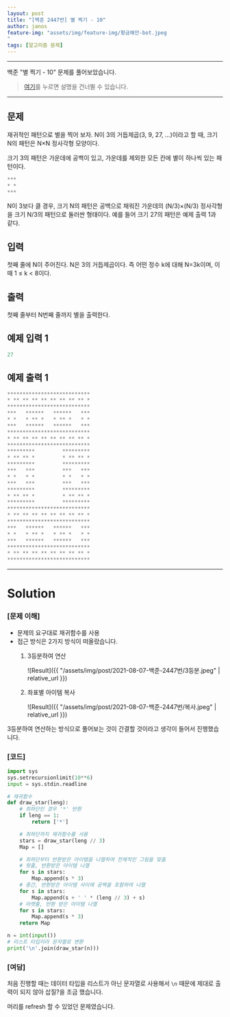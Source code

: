 ```yaml
---
layout: post
title: "[백준 2447번] 별 찍기 - 10"
author: janos
feature-img: "assets/img/feature-img/황금해안-bot.jpeg
"
tags: [알고리즘 문제]
---
```


---

백준 "별 찍기 - 10" 문제를 풀어보았습니다.

> [여기](#solution)를 누르면 설명을 건너뛸 수 있습니다.

---

## 문제

재귀적인 패턴으로 별을 찍어 보자. N이 3의 거듭제곱(3, 9, 27, ...)이라고 할 때, 크기 N의 패턴은 N×N 정사각형 모양이다.

크기 3의 패턴은 가운데에 공백이 있고, 가운데를 제외한 모든 칸에 별이 하나씩 있는 패턴이다.

```python
***
* *
***
```

N이 3보다 클 경우, 크기 N의 패턴은 공백으로 채워진 가운데의 (N/3)×(N/3) 정사각형을 크기 N/3의 패턴으로 둘러싼 형태이다. 예를 들어 크기 27의 패턴은 예제 출력 1과 같다.

## 입력

첫째 줄에 N이 주어진다. N은 3의 거듭제곱이다. 즉 어떤 정수 k에 대해 N=3k이며, 이때 1 ≤ k < 8이다.

## 출력

첫째 줄부터 N번째 줄까지 별을 출력한다.

## 예제 입력 1

```python
27
```

## 예제 출력 1

```python
***************************
* ** ** ** ** ** ** ** ** *
***************************
***   ******   ******   ***
* *   * ** *   * ** *   * *
***   ******   ******   ***
***************************
* ** ** ** ** ** ** ** ** *
***************************
*********         *********
* ** ** *         * ** ** *
*********         *********
***   ***         ***   ***
* *   * *         * *   * *
***   ***         ***   ***
*********         *********
* ** ** *         * ** ** *
*********         *********
***************************
* ** ** ** ** ** ** ** ** *
***************************
***   ******   ******   ***
* *   * ** *   * ** *   * *
***   ******   ******   ***
***************************
* ** ** ** ** ** ** ** ** *
***************************
```

---

# Solution

### [문제 이해]

- 문제의 요구대로 재귀함수를 사용
- 접근 방식은 2가지 방식이 떠올랐습니다.
    1. 3등분하여 연산

        ![Result]({{ "/assets/img/post/2021-08-07-백준-2447번/3등분.jpeg" | relative_url }})

    2. 좌표별 아이템 복사

        ![Result]({{ "/assets/img/post/2021-08-07-백준-2447번/복사.jpeg" | relative_url }})

3등분하여 연산하는 방식으로 풀어보는 것이 간결할 것이라고 생각이 들어서 진행했습니다.

### [코드]

```python
import sys
sys.setrecursionlimit(10**6)
input = sys.stdin.readline

# 재귀함수
def draw_star(leng):
    # 최하단인 경우 '*' 반환
    if leng == 1:
        return ['*']

    # 최하단까지 재귀함수를 사용
    stars = draw_star(leng // 3)
    Map = []

    # 최하단부터 반환받은 아이템을 나열하여 전체적인 그림을 맞춤
    # 윗줄, 반환받은 아이템 나열
    for s in stars:
        Map.append(s * 3)
    # 중간, 반환받은 아이템 사이에 공백을 포함하여 나열
    for s in stars:
        Map.append(s + ' ' * (leng // 3) + s)
    # 아랫줄, 반환 받은 아이템 나열
    for s in stars:
        Map.append(s * 3)
    return Map

n = int(input())
# 리스트 타입이라 문자열로 변환
print('\n'.join(draw_star(n)))
```

### [여담]

처음 진행할 때는 데이터 타입을 리스트가 아닌 문자열로 사용해서 `\n` 때문에 제대로 출력이 되지 않아 삽질?을 조금 했습니다.

머리를 refresh 할 수 있었던 문제였습니다.